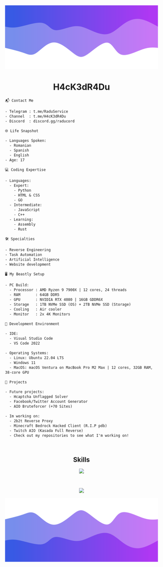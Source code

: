 ![Header](./1.png)

<h1 align="center">H4cK3dR4Du</h1>
<a href="https://github.com/H4cK3dR4Du"></a>
<a href="https://discord.gg/raducord"></a>

```
📬 Contact Me

- Telegram : t.me/RaduService
- Channel  : t.me/H4cK3dR4Du
- Discord  : discord.gg/raducord

🌐 Life Snapshot

- Languages Spoken: 
  - Romanian
  - Spanish
  - English
- Age: 17

💻 Coding Expertise

- Languages:
  - Expert: 
    - Python
    - HTML & CSS
    - GO
  - Intermediate:
    - JavaScript
    - C++
  - Learning:
    - Assembly
    - Rust

🛠️ Specialties

- Reverse Engineering
- Task Automation
- Artificial Intelligence
- Website development

🖥️ My Beastly Setup

- PC Build:
  - Processor : AMD Ryzen 9 7900X | 12 cores, 24 threads
  - RAM       : 64GB DDR5
  - GPU       : NVIDIA RTX 4080 | 16GB GDDR6X
  - Storage   : 1TB NVMe SSD (OS) + 2TB NVMe SSD (Storage)
  - Cooling   : Air cooler
  - Monitor   : 2x 4K Monitors

🔧 Development Environment

- IDE:
  - Visual Studio Code
  - VS Code 2022

- Operating Systems:
  - Linux: Ubuntu 22.04 LTS
  - Windows 11
  - MacOS: macOS Ventura on MacBook Pro M2 Max | 12 cores, 32GB RAM, 38-core GPU

🚀 Projects

- Future projects:
  - Hcaptcha Unflagged Solver
  - Facebook/Twitter Account Generator
  - AIO Bruteforcer (+70 Sites)

- Im working on:
  - 2b2t Reverse Proxy
  - Minecraft Bedrock Hacked Client (R.I.P pdb)
  - Twitch AIO (Kasada Full Reverse)
  - Check out my repositories to see what I'm working on!
```
<br>
<h2 align="center">Skills </h2>
<p align="center">
  <a href="https://skillicons.dev">
    <img src="https://skillicons.dev/icons?i=python,golang,js,vscode,c,cpp,cs,html,css" />
  </a>
</p>
<br>

<p align="center">
  <img src="https://github-readme-stats.vercel.app/api/?username=H4cK3dR4Du&title_color=219ebc&text_color=bde0fe&show_icons=true&bg_color=00000000&hide_border=true&icon_color=674fc9&hide_title=false&count_private=true" />
</p>

![Footer](./2.png)
